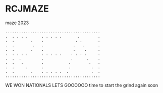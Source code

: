 # RCJMAZE

maze 2023 

```
..........................................
.  . . . .      . . . . .       .        .
.  .       .    .              . .       .
.  .        .   .             .   .      .
.  .       .    .             .    .     .
.  . . . .      . . . . .    . . . .     .
.  .  .         .            .      .    .
.  .   .        .           .        .   .
.  .     .      .           .         .  .
.  .       .    . . . . .  .          .  .
..........................................

```

WE WON NATIONALS LETS GOOOOOO
time to start the grind again soon
